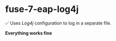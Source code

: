 # fuse-7-eap-log4j

:white_check_mark: Uses _Log4j_ configuration to log in a separate file.

**Everything works fine**


